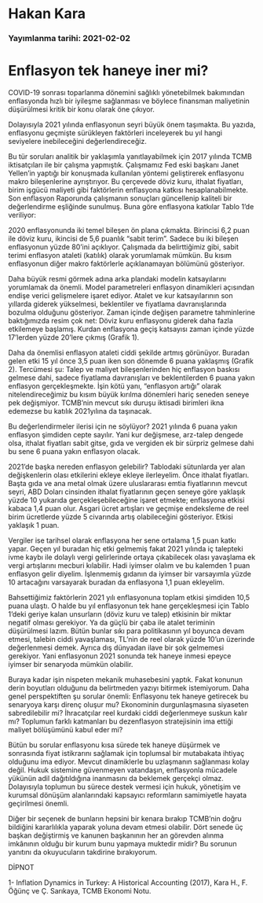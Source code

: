 # Hakan Kara

### Yayımlanma tarihi: 2021-02-02

# Enflasyon tek haneye iner mi?

COVID-19 sonrası toparlanma dönemini sağlıklı yönetebilmek bakımından enflasyonda hızlı bir iyileşme sağlanması ve böylece finansman maliyetinin düşürülmesi kritik bir konu olarak öne çıkıyor.

Dolayısıyla 2021 yılında enflasyonun seyri büyük önem taşımakta. Bu yazıda, enflasyonu geçmişte sürükleyen faktörleri inceleyerek bu yıl hangi seviyelere inebileceğini değerlendireceğiz.

Bu tür soruları analitik bir yaklaşımla yanıtlayabilmek için 2017 yılında TCMB iktisatçıları ile bir çalışma yapmıştık. Çalışmamız Fed eski başkanı Janet Yellen’in yaptığı bir konuşmada kullanılan yöntemi geliştirerek enflasyonu makro bileşenlerine ayrıştırıyor. Bu çerçevede döviz kuru, ithalat fiyatları, birim işgücü maliyeti gibi faktörlerin enflasyona katkısı hesaplanabilmekte. Son enflasyon Raporunda çalışmanın sonuçları güncellenip kaliteli bir değerlendirme eşliğinde sunulmuş. Buna göre enflasyona katkılar Tablo 1’de veriliyor:

2020 enflasyonunda iki temel bileşen ön plana çıkmakta. Birincisi 6,2 puan ile döviz kuru, ikincisi de 5,6 puanlık “sabit terim”. Sadece bu iki bileşen enflasyonun yüzde 80’ini açıklıyor. Çalışmada da belirttiğimiz gibi, sabit terimi enflasyon ataleti (katılık) olarak yorumlamak mümkün. Bu kısım enflasyonun diğer makro faktörlerle açıklanamayan bölümünü gösteriyor.

Daha büyük resmi görmek adına arka plandaki modelin katsayılarını yorumlamak da önemli. Model parametreleri enflasyon dinamikleri açısından endişe verici gelişmelere işaret ediyor. Atalet ve kur katsayılarının son yıllarda giderek yükselmesi, beklentiler ve fiyatlama davranışlarında bozulma olduğunu gösteriyor. Zaman içinde değişen parametre tahminlerine baktığımızda resim çok net: Döviz kuru enflasyonu giderek daha fazla etkilemeye başlamış. Kurdan enflasyona geçiş katsayısı zaman içinde yüzde 17’lerden yüzde 20’lere çıkmış (Grafik 1).

Daha da önemlisi enflasyon ataleti ciddi şekilde artmış görünüyor. Buradan gelen etki 15 yıl önce 3,5 puan iken son dönemde 6 puana yaklaşmış (Grafik 2). Tercümesi şu: Talep ve maliyet bileşenlerinden hiç enflasyon baskısı gelmese dahi, sadece fiyatlama davranışları ve beklentilerden 6 puana yakın enflasyon gerçekleşmekte. İşin kötü yanı, “enflasyon artığı” olarak nitelendireceğimiz bu kısım büyük kırılma dönemleri hariç seneden seneye pek değişmiyor. TCMB’nin mevcut sıkı duruşu iktisadi birimleri ikna edemezse bu katılık 2021yılına da taşınacak.

Bu değerlendirmeler ilerisi için ne söylüyor? 2021 yılında 6 puana yakın enflasyon şimdiden cepte sayılır. Yani kur değişmese, arz-talep dengede olsa, ithalat fiyatları sabit gitse, gıda ve vergiden ek bir sürpriz gelmese dahi bu sene 6 puana yakın enflasyon olacak.

2021’de başka nereden enflasyon gelebilir? Tablodaki sütunlarda yer alan değişkenlerin olası etkilerini ekleye ekleye ilerleyelim. Önce ithalat fiyatları. Başta gıda ve ana metal olmak üzere uluslararası emtia fiyatlarının mevcut seyri, ABD Doları cinsinden ithalat fiyatlarının geçen seneye göre yaklaşık yüzde 10 yukarıda gerçekleşebileceğine işaret etmekte; enflasyona etkisi kabaca 1,4 puan olur. Asgari ücret artışları ve geçmişe endeksleme de reel birim ücretlerde yüzde 5 civarında artış olabileceğini gösteriyor. Etkisi yaklaşık 1 puan.

Vergiler ise tarihsel olarak enflasyona her sene ortalama 1,5 puan katkı yapar. Geçen yıl buradan hiç etki gelmemiş fakat 2021 yılında iç talepteki ivme kaybı ile dolaylı vergi gelirlerinde ortaya çıkabilecek olası yavaşlama ek vergi artışlarını mecburi kılabilir. Hadi iyimser olalım ve bu kalemden 1 puan enflasyon gelir diyelim. İşlenmemiş gıdanın da iyimser bir varsayımla yüzde 10 artacağını varsayarak buradan da enflasyona 1,1 puan ekleyelim.

Bahsettiğimiz faktörlerin 2021 yılı enflasyonuna toplam etkisi şimdiden 10,5 puana ulaştı. O halde bu yıl enflasyonun tek hane gerçekleşmesi için Tablo 1’deki geriye kalan unsurların (döviz kuru ve talep) etkisinin bir miktar negatif olması gerekiyor. Ya da güçlü bir çaba ile atalet teriminin düşürülmesi lazım. Bütün bunlar sıkı para politikasının yıl boyunca devam etmesi, talebin ciddi yavaşlaması, TL’nin de reel olarak yüzde 10’un üzerinde değerlenmesi demek. Ayrıca dış dünyadan ilave bir şok gelmemesi gerekiyor. Yani enflasyonun 2021 sonunda tek haneye inmesi epeyce iyimser bir senaryoda mümkün olabilir.

Buraya kadar işin nispeten mekanik muhasebesini yaptık. Fakat konunun derin boyutları olduğunu da belirtmeden yazıyı bitirmek istemiyorum. Daha genel perspektiften şu sorular önemli: Enflasyonu tek haneye getirecek bu senaryoya karşı direnç oluşur mu? Ekonominin durgunlaşmasına siyaseten sabredilebilir mi? İhracatçılar reel kurdaki ciddi değerlenmeye suskun kalır mı? Toplumun farklı katmanları bu dezenflasyon stratejisinin ima ettiği maliyet bölüşümünü kabul eder mi?

Bütün bu sorular enflasyonu kısa sürede tek haneye düşürmek ve sonrasında fiyat istikrarını sağlamak için toplumsal bir mutabakata ihtiyaç olduğunu ima ediyor. Mevcut dinamiklerle bu uzlaşmanın sağlanması kolay değil. Hukuk sistemine güvenmeyen vatandaşın, enflasyonla mücadele yükünün adil dağıtıldığına inanmasını da beklemek gerçekçi olmaz. Dolayısıyla toplumun bu sürece destek vermesi için hukuk, yönetişim ve kurumsal dönüşüm alanlarındaki kapsayıcı reformların samimiyetle hayata geçirilmesi önemli.

Diğer bir seçenek de bunların hepsini bir kenara bırakıp TCMB’nin doğru bildiğini kararlılıkla yaparak yoluna devam etmesi olabilir. Dört senede üç başkan değiştirmiş ve kanunen başkanının her an görevden alınma imkânının olduğu bir kurum bunu yapmaya muktedir midir? Bu sorunun yanıtını da okuyucuların takdirine bırakıyorum.

DİPNOT

1- Inflation Dynamics in Turkey: A Historical Accounting (2017), Kara H., F. Öğünç ve Ç. Sarıkaya, TCMB Ekonomi Notu.

